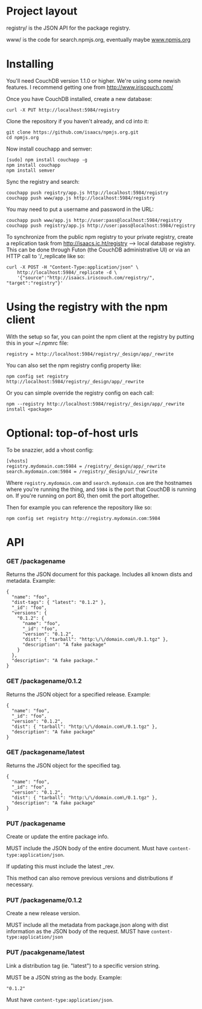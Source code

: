 # Project layout

registry/ is the JSON API for the package registry.

www/ is the code for search.npmjs.org, eventually maybe www.npmjs.org

# Installing

You'll need CouchDB version 1.1.0 or higher.  We're using some newish features.
I recommend getting one from http://www.iriscouch.com/

Once you have CouchDB installed, create a new database:

    curl -X PUT http://localhost:5984/registry

Clone the repository if you haven't already, and cd into it:

    git clone https://github.com/isaacs/npmjs.org.git
    cd npmjs.org

Now install couchapp and semver:

    [sudo] npm install couchapp -g
    npm install couchapp
    npm install semver

Sync the registry and search:

    couchapp push registry/app.js http://localhost:5984/registry
    couchapp push www/app.js http://localhost:5984/registry

You may need to put a username and password in the URL:

    couchapp push www/app.js http://user:pass@localhost:5984/registry
    couchapp push registry/app.js http://user:pass@localhost:5984/registry

To synchronize from the public npm registry to your private registry,
create a replication task from http://isaacs.ic.ht/registry --> local
database registry. This can be done through Futon (the CouchDB administrative
UI) or via an HTTP call to '/_replicate like so:

    curl -X POST -H "Content-Type:application/json" \
        http://localhost:5984/_replicate -d \
        '{"source":"http://isaacs.iriscouch.com/registry/", "target":"registry"}'

# Using the registry with the npm client

With the setup so far, you can point the npm client at the registry by
putting this in your ~/.npmrc file:

    registry = http://localhost:5984/registry/_design/app/_rewrite

You can also set the npm registry config property like:

    npm config set registry http://localhost:5984/registry/_design/app/_rewrite

Or you can simple override the registry config on each call:

    npm --registry http://localhost:5984/registry/_design/app/_rewrite install <package>

# Optional: top-of-host urls

To be snazzier, add a vhost config:

    [vhosts]
    registry.mydomain.com:5984 = /registry/_design/app/_rewrite
    search.mydomain.com:5984 = /registry/_design/ui/_rewrite


Where `registry.mydomain.com` and `search.mydomain.com` are
the hostnames where you're running the thing, and `5984` is the
port that CouchDB is running on. If you're running on port 80,
then omit the port altogether.

Then for example you can reference the repository like so:

    npm config set registry http://registry.mydomain.com:5984

# API

### GET /packagename

Returns the JSON document for this package. Includes all known dists
and metadata. Example:

    {
      "name": "foo",
      "dist-tags": { "latest": "0.1.2" },
      "_id": "foo",
      "versions": {
        "0.1.2": {
          "name": "foo",
          "_id": "foo",
          "version": "0.1.2",
          "dist": { "tarball": "http:\/\/domain.com\/0.1.tgz" },
          "description": "A fake package"
        }
      },
      "description": "A fake package."
    }

### GET /packagename/0.1.2

Returns the JSON object for a specified release. Example:

    {
      "name": "foo",
      "_id": "foo",
      "version": "0.1.2",
      "dist": { "tarball": "http:\/\/domain.com\/0.1.tgz" },
      "description": "A fake package"
    }

### GET /packagename/latest

Returns the JSON object for the specified tag.

    {
      "name": "foo",
      "_id": "foo",
      "version": "0.1.2",
      "dist": { "tarball": "http:\/\/domain.com\/0.1.tgz" },
      "description": "A fake package"
    }

### PUT /packagename

Create or update the entire package info.

MUST include the JSON body of the entire document. Must have
`content-type:application/json`.

If updating this must include the latest _rev.

This method can also remove previous versions and distributions if necessary.

### PUT /packagename/0.1.2

Create a new release version. 

MUST include all the metadata from package.json along with dist information
as the JSON body of the request. MUST have `content-type:application/json`

### PUT /pacakgename/latest

Link a distribution tag (ie. "latest") to a specific version string.

MUST be a JSON string as the body. Example:

    "0.1.2"

Must have `content-type:application/json`.
